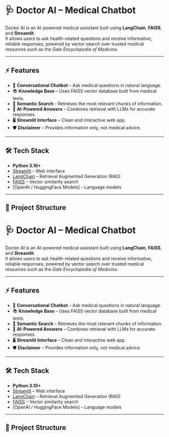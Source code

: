 # 🩺 Doctor AI – Medical Chatbot

Doctor AI is an AI-powered medical assistant built using **LangChain**, **FAISS**, and **Streamlit**.  
It allows users to ask health-related questions and receive informative, reliable responses, powered by vector search over trusted medical resources such as the *Gale Encyclopedia of Medicine*.  

---

## ⚡ Features
- 💬 **Conversational Chatbot** – Ask medical questions in natural language.  
- 📚 **Knowledge Base** – Uses FAISS vector database built from medical texts.  
- 🔎 **Semantic Search** – Retrieves the most relevant chunks of information.  
- 🧠 **AI-Powered Answers** – Combines retrieval with LLMs for accurate responses.  
- 🖥️ **Streamlit Interface** – Clean and interactive web app.  
- 🛡️ **Disclaimer** – Provides information only, not medical advice.  

---

## 🛠️ Tech Stack
- **Python 3.10+**  
- [Streamlit](https://streamlit.io/) – Web interface  
- [LangChain](https://www.langchain.com/) – Retrieval Augmented Generation (RAG)  
- [FAISS](https://github.com/facebookresearch/faiss) – Vector similarity search  
- [OpenAI / HuggingFace Models] – Language models  

---

## 📂 Project Structure
# 🩺 Doctor AI – Medical Chatbot

Doctor AI is an AI-powered medical assistant built using **LangChain**, **FAISS**, and **Streamlit**.  
It allows users to ask health-related questions and receive informative, reliable responses, powered by vector search over trusted medical resources such as the *Gale Encyclopedia of Medicine*.  

---

## ⚡ Features
- 💬 **Conversational Chatbot** – Ask medical questions in natural language.  
- 📚 **Knowledge Base** – Uses FAISS vector database built from medical texts.  
- 🔎 **Semantic Search** – Retrieves the most relevant chunks of information.  
- 🧠 **AI-Powered Answers** – Combines retrieval with LLMs for accurate responses.  
- 🖥️ **Streamlit Interface** – Clean and interactive web app.  
- 🛡️ **Disclaimer** – Provides information only, not medical advice.  

---

## 🛠️ Tech Stack
- **Python 3.10+**  
- [Streamlit](https://streamlit.io/) – Web interface  
- [LangChain](https://www.langchain.com/) – Retrieval Augmented Generation (RAG)  
- [FAISS](https://github.com/facebookresearch/faiss) – Vector similarity search  
- [OpenAI / HuggingFace Models] – Language models  

---

## 📂 Project Structure

